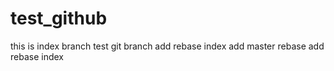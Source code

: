 # test_github
this is index branch
test git branch
add rebase index
add master rebase
add rebase index
